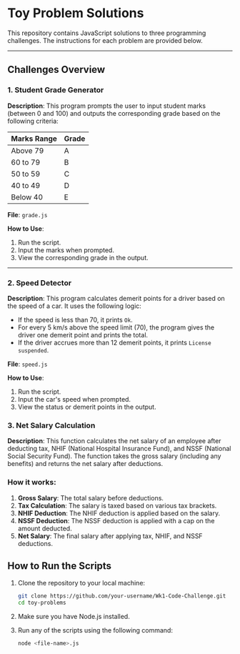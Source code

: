 # Toy Problem Solutions

This repository contains JavaScript solutions to three programming challenges. The instructions for each problem are provided below.

---

## Challenges Overview

### 1. Student Grade Generator
**Description**: This program prompts the user to input student marks (between 0 and 100) and outputs the corresponding grade based on the following criteria:

| Marks Range       | Grade |
|-------------------|-------|
| Above 79         | A     |
| 60 to 79         | B     |
| 50 to 59         | C     |
| 40 to 49         | D     |
| Below 40         | E     |

**File**: `grade.js`

**How to Use**:
1. Run the script.
2. Input the marks when prompted.
3. View the corresponding grade in the output.

---

### 2. Speed Detector
**Description**: This program calculates demerit points for a driver based on the speed of a car. It uses the following logic:
- If the speed is less than 70, it prints `Ok`.
- For every 5 km/s above the speed limit (70), the program gives the driver one demerit point and prints the total.
- If the driver accrues more than 12 demerit points, it prints `License suspended`.

**File**: `speed.js`

**How to Use**:
1. Run the script.
2. Input the car's speed when prompted.
3. View the status or demerit points in the output.


### 3. Net Salary Calculation

**Description**: This function calculates the net salary of an employee after deducting tax, NHIF (National Hospital Insurance Fund), and NSSF (National Social Security Fund). The function takes the gross salary (including any benefits) and returns the net salary after deductions.

### How it works:

1. **Gross Salary**: The total salary before deductions.
2. **Tax Calculation**: The salary is taxed based on various tax brackets.
3. **NHIF Deduction**: The NHIF deduction is applied based on the salary.
4. **NSSF Deduction**: The NSSF deduction is applied with a cap on the amount deducted.
5. **Net Salary**: The final salary after applying tax, NHIF, and NSSF deductions.

## How to Run the Scripts

1. Clone the repository to your local machine:
    ```bash
    git clone https://github.com/your-username/Wk1-Code-Challenge.git
    cd toy-problems
    ```

2. Make sure you have Node.js installed.

3. Run any of the scripts using the following command:
    ```bash
    node <file-name>.js
  






